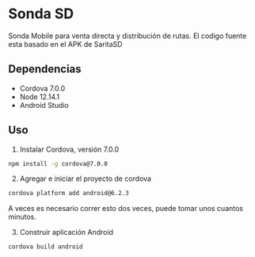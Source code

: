 # Sonda SD
Sonda Mobile para venta directa y distribución de rutas.
El codigo fuente esta basado en el APK de SaritaSD

## Dependencias
- Cordova 7.0.0
- Node 12.14.1
- Android Studio

## Uso
1. Instalar Cordova, versión 7.0.0
```bash
npm install -g cordova@7.0.0
```
2. Agregar e iniciar el proyecto de cordova
```bash
cordova platform add android@6.2.3
```
A veces es necesario correr esto dos veces, puede tomar unos cuantos minutos.

3. Construir aplicación Android
```bash
cordova build android
```

